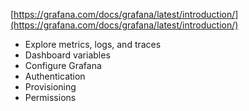 
[https://grafana.com/docs/grafana/latest/introduction/](https://grafana.com/docs/grafana/latest/introduction/)

- Explore metrics, logs, and traces
- Dashboard variables
- Configure Grafana
- Authentication
- Provisioning
- Permissions
